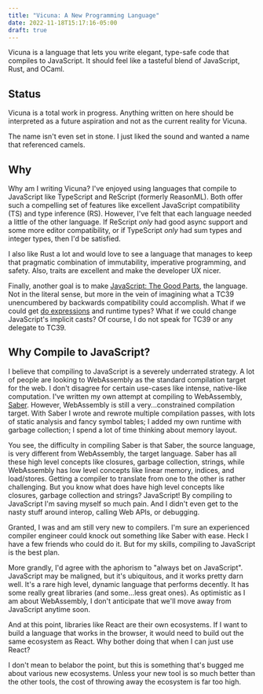 ```yaml
---
title: "Vicuna: A New Programming Language"
date: 2022-11-18T15:17:16-05:00
draft: true
---
```


Vicuna is a language that lets you write elegant, type-safe code that
compiles to JavaScript. It should feel like a tasteful blend of
JavaScript, Rust, and OCaml.

## Status

Vicuna is a total work in progress. Anything written on here should be
interpreted as a future aspiration and not as the current reality for
Vicuna.

The name isn't even set in stone. I just liked the sound and wanted a
name that referenced camels.

## Why

Why am I writing Vicuna? I've enjoyed using languages that compile to
JavaScript like TypeScript and ReScript (formerly ReasonML). Both
offer such a compelling set of features like excellent JavaScript
compatibility (TS) and type inference (RS). However, I've felt that
each language needed a little of the other language.  If ReScript
*only* had good async support and some more editor compatibility, or
if TypeScript *only* had sum types and integer types, then I'd be
satisfied.

I also like Rust a lot and would love to see a language that manages
to keep that pragmatic combination of immutability, imperative
programming, and safety. Also, traits are excellent and make the
developer UX nicer.

Finally, another goal is to make [JavaScript: The Good
Parts](https://www.oreilly.com/library/view/javascript-the-good/9780596517748/),
the language.  Not in the literal sense, but more in the vein of
imagining what a TC39 unencumbered by backwards compatibility could
accomplish. What if we could get [do
expressions](https://github.com/tc39/proposal-do-expressions) and
runtime types? What if we could change JavaScript's implicit casts? Of
course, I do not speak for TC39 or any delegate to TC39.

## Why Compile to JavaScript?

I believe that compiling to JavaScript is a severely underrated
strategy. A lot of people are looking to WebAssembly as the standard
compilation target for the web. I don't disagree for certain use-cases
like intense, native-like computation. I've written my own attempt at
compiling to WebAssembly,
[Saber](https://github.com/nicholaslyang/saber). However, WebAssembly
is still a very...constrained compilation target. With Saber I wrote
and rewrote multiple compilation passes, with lots of static analysis
and fancy symbol tables; I added my own runtime with garbage
collection; I spend a lot of time thinking about memory layout.

You see, the difficulty in compiling Saber is that Saber, the source
language, is very different from WebAssembly, the target
language. Saber has all these high level concepts like closures,
garbage collection, strings, while WebAssembly has low level concepts
like linear memory, indices, and load/stores. Getting a compiler to
translate from one to the other is rather challenging. But you know
what does have high level concepts like closures, garbage collection
and strings? JavaScript! By compiling to JavaScript I'm saving myself
so much pain.  And I didn't even get to the nasty stuff around
interop, calling Web APIs, or debugging.

Granted, I was and am still very new to compilers. I'm sure an
experienced compiler engineer could knock out something like Saber
with ease. Heck I have a few friends who could do it.  But for my
skills, compiling to JavaScript is the best plan.

More grandly, I'd agree with the aphorism to "always bet on
JavaScript". JavaScript may be maligned, but it's ubiquitous, and it
works pretty darn well. It's a rare high level, dynamic language that
performs decently. It has some really great libraries (and some...less
great ones). As optimistic as I am about WebAssembly, I don't
anticipate that we'll move away from JavaScript anytime soon.

And at this point, libraries like React are their own ecosystems. If I
want to build a language that works in the browser, it would need to
build out the same ecosystem as React. Why bother doing that when I
can just use React?

I don't mean to belabor the point, but this is something that's bugged
me about various new ecosystems. Unless your new tool is so much
better than the other tools, the cost of throwing away the ecosystem
is far too high.
